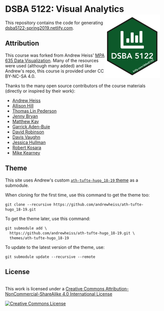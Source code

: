 # DSBA 5122: Visual Analytics <img src="./static/images/dsba5122.png" width="180px" align="right" />

This repository contains the code for generating [dsba5122-spring2019.netlify.com](https://dsba5122-spring2019.netlify.com).

## Attribution

This course was forked from Andrew Heiss' [MPA 635 Data Visualization](https://github.com/andrewheiss/datavizf18.classes.andrewheiss.com). Many of the resources were used (although many added) and like Andrew's repo, this course is provided under CC BY-NC-SA 4.0.

Thanks to the many open source contributors of the course materials (directly or inspired by their work):
* [Andrew Heiss](https://www.andrewheiss.com/) 
* [Allison Hill](https://alison.rbind.io/)
* [Thomas Lin Pederson](https://www.data-imaginist.com/)
* [Jenny Bryan](https://jennybryan.org/)
* [Matthew Kay](http://www.mjskay.com/)
* [Garrick Aden-Buie](https://www.garrickadenbuie.com/project/)
* [David Robinson](http://varianceexplained.org/about/)
* [Davis Vaughn](https://twitter.com/dvaughan32)
* [Jessica Hullman](http://users.eecs.northwestern.edu/~jhullman/)
* [Robert Kosara](https://eagereyes.org/)
* [Mike Kearney](https://mikewk.com/)

## Theme

This site uses Andrew's custom [`ath-tufte-hugo_18-19` theme](https://github.com/andrewheiss/ath-tufte-hugo_18-19) as a submodule.

When cloning for the first time, use this command to get the theme too:

    git clone --recursive https://github.com/andrewheiss/ath-tufte-hugo_18-19.git

To get the theme later, use this command:

    git submodule add \
      https://github.com/andrewheiss/ath-tufte-hugo_18-19.git \
      themes/ath-tufte-hugo_18-19

To update to the latest version of the theme, use:

    git submodule update --recursive --remote
    
## License

<br />This work is licensed under a <a rel="license" href="http://creativecommons.org/licenses/by-nc-sa/4.0/">Creative Commons Attribution-NonCommercial-ShareAlike 4.0 International License</a>

<a rel="license" href="http://creativecommons.org/licenses/by-nc-sa/4.0/"><img alt="Creative Commons License" style="border-width:0" src="https://i.creativecommons.org/l/by-nc-sa/4.0/88x31.png" /></a>
